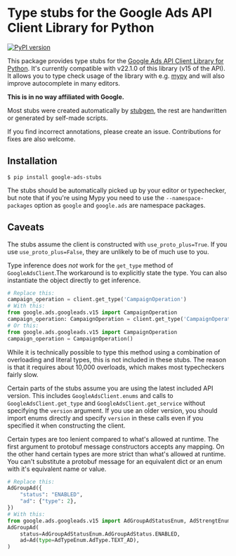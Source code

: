 # Type stubs for the Google Ads API Client Library for Python

[![PyPI version](https://badge.fury.io/py/google-ads-stubs.svg)](https://badge.fury.io/py/google-ads-stubs)

This package provides type stubs for the [Google Ads API Client Library for Python](https://github.com/googleads/google-ads-python). 
It's currently compatible with v22.1.0 of this library (v15 of the API). It allows you to type check usage of the library with e.g. [mypy](http://mypy-lang.org/) and will also improve autocomplete in many editors.

**This is in no way affiliated with Google.**

Most stubs were created automatically by [stubgen](https://mypy.readthedocs.io/en/stable/stubgen.html), the rest are handwritten or generated by self-made scripts.

If you find incorrect annotations, please create an issue. Contributions for fixes are also welcome.

## Installation

```
$ pip install google-ads-stubs
```

The stubs should be automatically picked up by your editor or typechecker, but note that if you're using Mypy you need to use the `--namespace-packages` option as `google` and `google.ads` are namespace packages.


## Caveats
The stubs assume the client is constructed with `use_proto_plus=True`. If you use `use_proto_plus=False`, they are unlikely to be of much use to you.

Type inference does _not_ work for the `get_type`
method of `GoogleAdsClient`.The workaround is to explicitly state the type. You can also instantiate the object directly to get inference. 

```python
# Replace this:
campaign_operation = client.get_type('CampaignOperation')
# With this:
from google.ads.googleads.v15 import CampaignOperation
campaign_operation: CampaignOperation = client.get_type('CampaignOperation')
# Or this:
from google.ads.googleads.v15 import CampaignOperation
campaign_operation = CampaignOperation()
```
While it is technically possible to type this method using a combination of overloading and literal types,
this is not included in these stubs. The reason is that it requires about 10,000 overloads, which makes most typecheckers fairly slow.

Certain parts of the stubs assume you are using the latest included API version. This includes `GoogleAdsClient.enums` and calls to `GoogleAdsClient.get_type` and `GoogleAdsClient.get_service` without specifying the `version` argument. If you use an older version, you should import enums directly and specify `version` in these calls even if you specified it when constructing the client.

Certain types are too lenient compared to what's allowed at runtime. The first argument to protobuf message constructors accepts any mapping. 
On the other hand certain types are more strict than what's allowed at runtime. You can't substitute a protobuf message for an equivalent dict or an enum with it's equivalent name or value.

```python
# Replace this:
AdGroupAd({
    "status": "ENABLED", 
    "ad": {"type": 2},
})
# With this:
from google.ads.googleads.v15 import AdGroupAdStatusEnum, AdStrengtEnum, AdTypeEnum, Ad
AdGroupAd(
    status=AdGroupAdStatusEnum.AdGroupAdStatus.ENABLED, 
    ad=Ad(type=AdTypeEnum.AdType.TEXT_AD),
)
```
